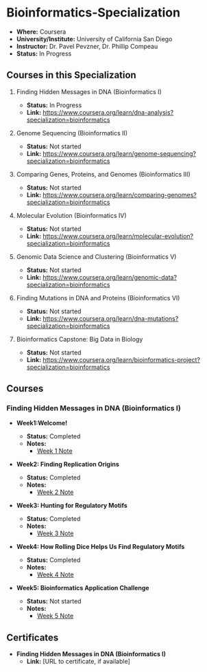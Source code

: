 # Bioinformatics-Specialization

- **Where:** Coursera
- **University/Institute:** University of California San Diego
- **Instructor:** Dr. Pavel Pevzner, Dr. Phillip Compeau
- **Status:** In Progress


## Courses in this Specialization

1. Finding Hidden Messages in DNA (Bioinformatics I)
   - **Status:** In Progress
   - **Link:** <https://www.coursera.org/learn/dna-analysis?specialization=bioinformatics> 
  
2. Genome Sequencing (Bioinformatics II)
   - **Status:** Not started
   - **Link:** <https://www.coursera.org/learn/genome-sequencing?specialization=bioinformatics> 

3. Comparing Genes, Proteins, and Genomes (Bioinformatics III)
   - **Status:** Not started
   - **Link:** <https://www.coursera.org/learn/comparing-genomes?specialization=bioinformatics> 
  
4. Molecular Evolution (Bioinformatics IV)
   - **Status:** Not started
   - **Link:** <https://www.coursera.org/learn/molecular-evolution?specialization=bioinformatics> 

5. Genomic Data Science and Clustering (Bioinformatics V)
   - **Status:** Not started
   - **Link:** <https://www.coursera.org/learn/genomic-data?specialization=bioinformatics> 
  
6. Finding Mutations in DNA and Proteins (Bioinformatics VI)
   - **Status:** Not started
   - **Link:** <https://www.coursera.org/learn/dna-mutations?specialization=bioinformatics> 
  
7. Bioinformatics Capstone: Big Data in Biology
   - **Status:** Not started
   - **Link:** <https://www.coursera.org/learn/bioinformatics-project?specialization=bioinformatics> 
  

## Courses

### Finding Hidden Messages in DNA (Bioinformatics I)

- **Week1:Welcome!**
  - **Status:** Completed
  - **Notes:** 
    - [Week 1 Note](https://github.com/edaaydinea/Bioinformatics/blob/main/BioinformaticsI/Week1/lecture_note.md)
  
- **Week2: Finding Replication Origins**
  - **Status:** Completed
  - **Notes:**
    - [Week 2 Note](https://github.com/edaaydinea/Bioinformatics/blob/main/BioinformaticsI/Week2/lecture_note.md)
  
- **Week3: Hunting for Regulatory Motifs**
  - **Status:** Completed
  - **Notes:**
    - [Week 3 Note](https://github.com/edaaydinea/Bioinformatics/blob/main/BioinformaticsI/Week3/lecture_note.md)
  
- **Week4: How Rolling Dice Helps Us Find Regulatory Motifs**
  - **Status:** Completed
  - **Notes:**
    - [Week 4 Note](https://github.com/edaaydinea/Bioinformatics/blob/main/BioinformaticsI/Week4/lecture_note.md)

- **Week5: Bioinformatics Application Challenge**
  - **Status:** Not started
  - **Notes:**
    - [Week 5 Note](https://github.com/edaaydinea/Bioinformatics/blob/main/BioinformaticsI/Week5/lecture_note.md)

## Certificates

- **Finding Hidden Messages in DNA (Bioinformatics I)**
  - **Link:** [URL to certificate, if available]
